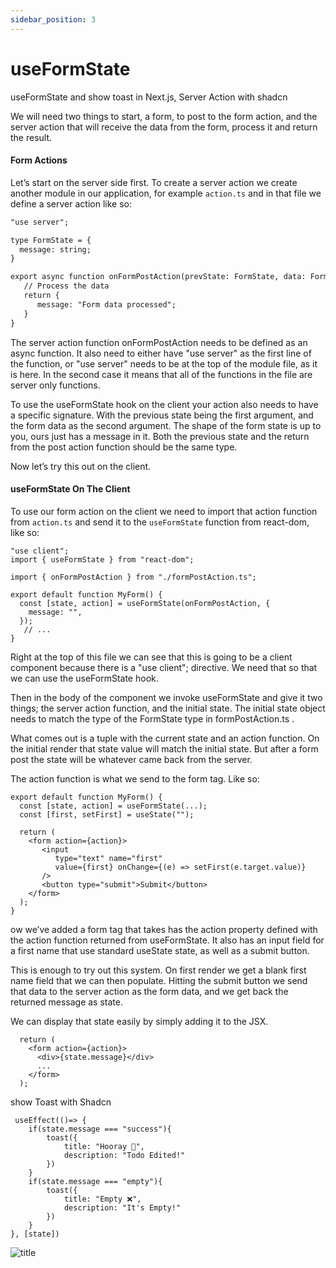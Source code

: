 ```yaml
---
sidebar_position: 3
---
```


# useFormState

useFormState and show toast in Next.js, Server Action with shadcn <br />

We will need two things to start, a form, to post to the form action, and the server action that will receive the data from the form, process it and return the result.

#### Form Actions
Let’s start on the server side first. To create a server action we create another module in our application, for example `action.ts`  and in that file we define a server action like so:

```tex
"use server";

type FormState = {
  message: string;
}

export async function onFormPostAction(prevState: FormState, data: FormData) {
   // Process the data
   return {
      message: "Form data processed";
   }
}
```
The server action function onFormPostAction needs to be defined as an async function. It also need to either have "use server" as the first line of the function, or "use server" needs to be at the top of the module file, as it is here. In the second case it means that all of the functions in the file are server only functions.

To use the useFormState hook on the client your action also needs to have a specific signature. With the previous state being the first argument, and the form data as the second argument. The shape of the form state is up to you, ours just has a message in it. Both the previous state and the return from the post action function should be the same type.

Now let’s try this out on the client.

#### useFormState On The Client
To use our form action on the client we need to import that action function from `action.ts` and send it to the `useFormState` function from react-dom, like so:

```tsx
"use client";
import { useFormState } from "react-dom";

import { onFormPostAction } from "./formPostAction.ts";

export default function MyForm() {
  const [state, action] = useFormState(onFormPostAction, {
    message: "",
  });
   // ...
}
```
Right at the top of this file we can see that this is going to be a client component because there is a "use client"; directive. We need that so that we can use the useFormState hook.

Then in the body of the component we invoke useFormState and give it two things; the server action function, and the initial state. The initial state object needs to match the type of the FormState type in formPostAction.ts .

What comes out is a tuple with the current state and an action function. On the initial render that state value will match the initial state. But after a form post the state will be whatever came back from the server.

The action function is what we send to the form tag. Like so:

```tsx
export default function MyForm() {
  const [state, action] = useFormState(...);
  const [first, setFirst] = useState("");
   
  return (
    <form action={action}>
       <input
          type="text" name="first"
          value={first} onChange={(e) => setFirst(e.target.value)}
       />
       <button type="submit">Submit</button>
    </form>
  );
}
```
ow we’ve added a form tag that takes has the action property defined with the action function returned from useFormState. It also has an input field for a first name that use standard useState state, as well as a submit button.

This is enough to try out this system. On first render we get a blank first name field that we can then populate. Hitting the submit button we send that data to the server action as the form data, and we get back the returned message as state.

We can display that state easily by simply adding it to the JSX.

```tsx
  return (
    <form action={action}>
      <div>{state.message}</div>
      ...
    </form>
  );

```

show Toast with Shadcn

     useEffect(()=> {
        if(state.message === "success"){
            toast({
                title: "Hooray 🍕",
                description: "Todo Edited!"
            })
        }
        if(state.message === "empty"){
            toast({
                title: "Empty ❌",
                description: "It's Empty!"
            })
        }
    }, [state])
    


![title](https://s30.picofile.com/file/8474843800/ererer.JPG)


